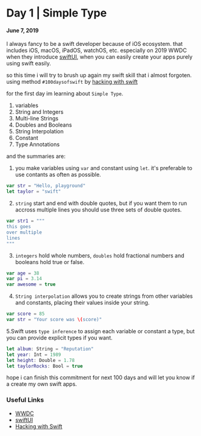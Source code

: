 # Day 1 | Simple Type
#### June 7, 2019


I always fancy to be a swift developer because of iOS ecosystem. that includes iOS, macOS, iPadOS, watchOS, etc.
especially on 2019 WWDC when they introduce [swiftUI](https://developer.apple.com/xcode/swiftui/), when you can easily create
your apps purely using swift easily.

so this time i will try to brush up again my swift skill that i almost forgoten.
using method `#100daysofswift` by [hacking with swift](https://www.hackingwithswift.com/100)

for the first day im learning about `Simple Type`.
1. variables
2. String and Integers
3. Multi-line Strings
4. Doubles and Booleans
5. String Interpolation
6. Constant
7. Type Annotations

and the summaries are: 

1. you make variables using `var` and constant using `let`. it's preferable to use contants as often as possible.

```swift
var str = "Hello, playground"
let taylor = "swift"
```

2. `string` start and end with double quotes, but if you want them to run accross multiple lines you should use three sets of double quotes.

```swift
var str1 = """
this goes
over multiple
lines
"""
```

3. `integers` hold whole numbers, `doubles` hold fractional numbers and booleans hold true or false.

```swift
var age = 38
var pi = 3.14
var awesome = true
```

4. `String interpolation` allows you to create strings from other variables and constants, placing their values inside your string.

```swift
var score = 85
var str = "Your score was \(score)"
```

5.Swift uses `type inference` to assign each variable or constant a type, but you can provide explicit types if you want.

```swift
let album: String = "Reputation"
let year: Int = 1989
let height: Double = 1.78
let taylorRocks: Bool = true
```

hope i can finish this commitment for next 100 days and will let you know if a create my own swift apps.

### Useful Links
- [WWDC](https://wwdc.io)
- [swiftUI](https://developer.apple.com/xcode/swiftui/)
- [Hacking with Swift](https://www.hackingwithswift.com/100/1)